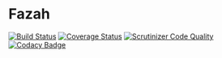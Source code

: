 Fazah
=====

[![Build Status](https://travis-ci.org/eps90/Fazah.svg?branch=master)](https://travis-ci.org/eps90/Fazah)
[![Coverage Status](https://coveralls.io/repos/github/eps90/Fazah/badge.svg?branch=master)](https://coveralls.io/github/eps90/Fazah?branch=master)
[![Scrutinizer Code Quality](https://scrutinizer-ci.com/g/eps90/Fazah/badges/quality-score.png?b=master)](https://scrutinizer-ci.com/g/eps90/Fazah/?branch=master)
[![Codacy Badge](https://api.codacy.com/project/badge/Grade/abeb91616d684540a231cbb72588eddb)](https://www.codacy.com/app/eps90/Fazah?utm_source=github.com&amp;utm_medium=referral&amp;utm_content=eps90/Fazah&amp;utm_campaign=Badge_Grade)
